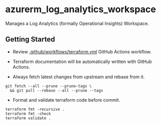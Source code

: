 # azurerm_log_analytics_workspace

Manages a Log Analytics (formally Operational Insights) Workspace.

## Getting Started

- Review [.github/workflows/terraform.yml](.github/workflows/terraform.yml) GitHub Actions workflow.

- Terraform documentation will be automatically written with GitHub Actions.

- Always fetch latest changes from upstream and rebase from it.

```shell
git fetch --all --prune --prune-tags \
  && git pull --rebase --all --prune --tags
```

- Format and validate terraform code before commit.

```shell
terraform fmt -recursive .
terraform fmt -check
terraform validate .
```
